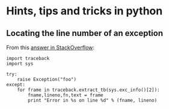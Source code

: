 # Hints, tips and tricks in python

## Locating the line number of an exception

From this [answer in StackOverflow](http://stackoverflow.com/questions/6961750/locating-the-line-number-where-an-exception-occurs-in-python-code#answer-6961861):

```
import traceback
import sys

try:
    raise Exception("foo")
except:
    for frame in traceback.extract_tb(sys.exc_info()[2]):
        fname,lineno,fn,text = frame
        print "Error in %s on line %d" % (fname, lineno)
```
